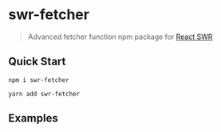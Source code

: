# swr-fetcher

> Advanced fetcher function npm package for [React SWR](https://github.com/vercel/swr)

## Quick Start

```shell
npm i swr-fetcher
```

```shell
yarn add swr-fetcher
```

## Examples
